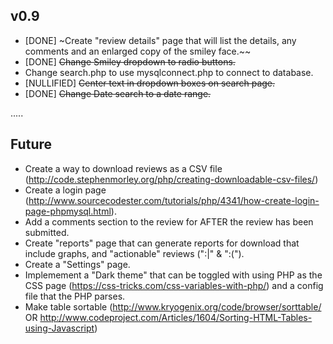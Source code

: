 v0.9
----

 - [DONE] ~Create "review details" page that will list the details, any comments and an enlarged copy of the smiley face.~~
 - [DONE] ~~Change Smiley dropdown to radio buttons.~~
 - Change search.php to use mysqlconnect.php to connect to database.
 - [NULLIFIED] ~~Center text in dropdown boxes on search page.~~
 - [DONE] ~~Change Date search to a date range.~~
 
.....

Future
------
 
 - Create a way to download reviews as a CSV file (http://code.stephenmorley.org/php/creating-downloadable-csv-files/)
 - Create a login page (http://www.sourcecodester.com/tutorials/php/4341/how-create-login-page-phpmysql.html).
 - Add a comments section to the review for AFTER the review has been submitted.
 - Create "reports" page that can generate reports for download that include graphs, and "actionable" reviews (":|" & ":(").
 - Create a "Settings" page.
 - Implemement a "Dark theme" that can be toggled with using PHP as the CSS page (https://css-tricks.com/css-variables-with-php/) and a config file that the PHP parses.
 - Make table sortable (http://www.kryogenix.org/code/browser/sorttable/ OR http://www.codeproject.com/Articles/1604/Sorting-HTML-Tables-using-Javascript)
